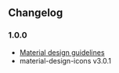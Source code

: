 Changelog
---------

### 1.0.0

- [Material design guidelines](https://material.google.com/)
- material-design-icons v3.0.1
